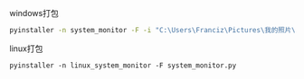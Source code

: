 windows打包

```bash
pyinstaller -n system_monitor -F -i "C:\Users\Franciz\Pictures\我的照片\pm.ico" .\system_monitor.py -p .\common.py -p .\process_monitor.py --distpath=E:\WORK\测试工具\性能监控工具
```

linux打包

```shell
pyinstaller -n linux_system_monitor -F system_monitor.py
```
